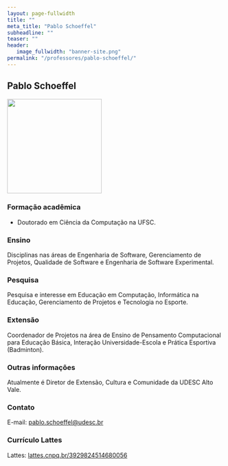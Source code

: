 ```yaml
---
layout: page-fullwidth
title: ""
meta_title: "Pablo Schoeffel"
subheadline: ""
teaser: ""
header:
   image_fullwidth: "banner-site.png"
permalink: "/professores/pablo-schoeffel/"
---
```


## **Pablo Schoeffel**

<img class="img-responsive" src="{{site.urlimg}}foto-professor-pablo.jpg" width="220"/>

### **Formação acadêmica**

- Doutorado em Ciência da Computação na UFSC.

### **Ensino**

Disciplinas nas áreas de Engenharia de Software, Gerenciamento de Projetos, Qualidade de Software e Engenharia de Software Experimental.

### **Pesquisa**

Pesquisa e interesse em Educação em Computação, Informática na Educação, Gerenciamento de Projetos e Tecnologia no Esporte.

### **Extensão**

Coordenador de Projetos na área de Ensino de Pensamento Computacional para Educação Básica, Interação Universidade-Escola e Prática Esportiva (Badminton).

### **Outras informações**

Atualmente é Diretor de Extensão, Cultura e Comunidade da UDESC Alto Vale.

### **Contato**

E-mail: pablo.schoeffel@udesc.br

### **Currículo Lattes**

Lattes: [lattes.cnpq.br/3929824514680056][ps]

[ps]: http://buscatextual.cnpq.br/buscatextual/visualizacv.do?metodo=apresentar&id=K4234241D2
